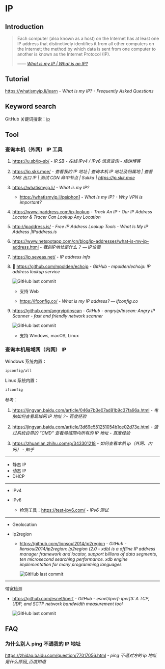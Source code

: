 # IP

## Introduction

> Each computer (also known as a host) on the Internet has at least one IP address that distinctively identifies it from all other computers on the Internet; the method by which data is sent from one computer to another is known as the Internet Protocol (IP).
>
> <cite>—— [What is my IP | What is an IP?](https://whatismyip.li/what-is-internet-protocol)</cite>

## Tutorial

https://whatismyip.li/learn - *What is my IP? - Frequently Asked Questions*

## Keyword search

GitHub 关键词搜索：[ip](https://github.com/search?q=ip)

## Tool

### 查询本机（外网） IP 工具

1. https://u.sb/ip-sb/ - *IP.SB - 在线 IPv4 / IPv6 信息查询 - 烧饼博客*

2. https://ip.skk.moe/ - *查看我的 IP 地址 | 查询本机 IP 地址及归属地 | 查看 DNS 出口 IP | 测试 CDN 命中节点 | Sukka | https://ip.skk.moe*
   
3. https://whatismyip.li/ - *What is my IP?*

   - https://whatismyip.li/psiphon1 - _What is my IP? - Why VPN is important?_

4. https://www.ipaddress.com/ip-lookup - _Track An IP - Our IP Address Locator & Tracer Can Lookup Any Location_

5. http://ipaddress.is/ - _Free IP Address Lookup Tools - What Is My IP Address |IPaddress.is_

6. https://www.netspotapp.com/cn/blog/ip-addresses/what-is-my-ip-address.html - *我的IP地址是什么？ — IP位置*

7. https://ip.seveas.net/ - *IP address info*

8. 👏 https://github.com/mpolden/echoip - *GitHub - mpolden/echoip: IP address lookup service*

   ![GitHub last commit](https://flat.badgen.net/github/last-commit/mpolden/echoip?icon=github&color=blue)

   - 支持 Web

   - https://ifconfig.co/ - *What is my IP address? — ifconfig.co*

9. https://github.com/angryip/ipscan - *GitHub - angryip/ipscan: Angry IP Scanner - fast and friendly network scanner*

   ![GitHub last commit](https://flat.badgen.net/github/last-commit/angryip/ipscan?icon=github&color=blue)

   - 支持 Windows, macOS, Linux

### 查询本机局域网（内网） IP

Windows 系统内置：

```sh
ipconfig/all
```

Linux 系统内置：

```sh
ifconfig
```

参考：

1. https://jingyan.baidu.com/article/046a7b3e07ad81b9c37fa96a.html - *电脑如何查看局域网
IP 地址？- 百度经验*

2. https://jingyan.baidu.com/article/3d69c551251054b1ce02d73e.html - *通过系统自带的
“CMD” 查看局域网内所有的 IP 地址 - 百度经验*

3. https://zhuanlan.zhihu.com/p/343301218 - *如何查看本机 ip（外网、内网） - 知乎*

----

- 静态 IP
- 动态 IP
- DHCP

----

- IPv4

- IPv6
    - 检测工具：https://test-ipv6.com/ - *IPv6 测试*

----

- Geolocation

- Ip2region
    - https://github.com/lionsoul2014/ip2region - *GitHub - lionsoul2014/ip2region: Ip2region (2.0 - xdb) is a offline IP address manager framework and locator, support billions of data segments, ten microsecond searching performance. xdb engine implementation for many programming languages*

        ![GitHub last commit](https://flat.badgen.net/github/last-commit/lionsoul2014/ip2region?icon=github&color=blue)

----

带宽检测
- https://github.com/esnet/iperf - *GitHub - esnet/iperf: iperf3: A TCP, UDP, and SCTP network bandwidth measurement tool*

    ![GitHub last commit](https://flat.badgen.net/github/last-commit/esnet/iperf?icon=github&color=blue)

## FAQ

### 为什么别人 ping 不通我的 IP 地址

https://zhidao.baidu.com/question/77017056.html - *ping 不通对方的 ip 地址是什么原因_百度知道*
